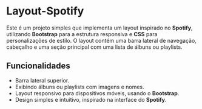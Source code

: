 # Layout-Spotify
Este é um projeto simples que implementa um layout inspirado no **Spotify**, utilizando **Bootstrap** para a estrutura responsiva e **CSS** para personalizações de estilo. O layout contém uma barra lateral de navegação, cabeçalho e uma seção principal com uma lista de álbuns ou playlists.

## Funcionalidades

- Barra lateral superior.
- Exibindo álbuns ou playlists com imagens e nomes.
- Layout responsivo para dispositivos móveis, usando o **Bootstrap**.
- Design simples e intuitivo, inspirado na interface do **Spotify**.
